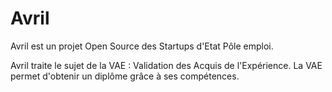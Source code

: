 # Avril

Avril est un projet Open Source des Startups d'Etat Pôle emploi.

Avril traite le sujet de la VAE : Validation des Acquis de l'Expérience. La VAE permet d'obtenir un diplôme grâce à ses compétences.


